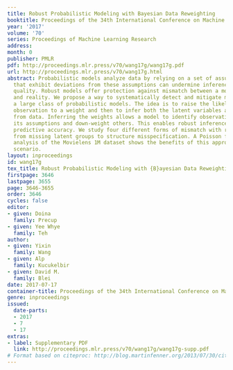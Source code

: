 ```yaml
---
title: Robust Probabilistic Modeling with Bayesian Data Reweighting
booktitle: Proceedings of the 34th International Conference on Machine Learning
year: '2017'
volume: '70'
series: Proceedings of Machine Learning Research
address: 
month: 0
publisher: PMLR
pdf: http://proceedings.mlr.press/v70/wang17g/wang17g.pdf
url: http://proceedings.mlr.press/v70/wang17g.html
abstract: Probabilistic models analyze data by relying on a set of assumptions. Data
  that exhibit deviations from these assumptions can undermine inference and prediction
  quality. Robust models offer protection against mismatch between a model’s assumptions
  and reality. We propose a way to systematically detect and mitigate mismatch of
  a large class of probabilistic models. The idea is to raise the likelihood of each
  observation to a weight and then to infer both the latent variables and the weights
  from data. Inferring the weights allows a model to identify observations that match
  its assumptions and down-weight others. This enables robust inference and improves
  predictive accuracy. We study four different forms of mismatch with reality, ranging
  from missing latent groups to structure misspecification. A Poisson factorization
  analysis of the Movielens 1M dataset shows the benefits of this approach in a practical
  scenario.
layout: inproceedings
id: wang17g
tex_title: Robust Probabilistic Modeling with {B}ayesian Data Reweighting
firstpage: 3646
lastpage: 3655
page: 3646-3655
order: 3646
cycles: false
editor:
- given: Doina
  family: Precup
- given: Yee Whye
  family: Teh
author:
- given: Yixin
  family: Wang
- given: Alp
  family: Kucukelbir
- given: David M.
  family: Blei
date: 2017-07-17
container-title: Proceedings of the 34th International Conference on Machine Learning
genre: inproceedings
issued:
  date-parts:
  - 2017
  - 7
  - 17
extras:
- label: Supplementary PDF
  link: http://proceedings.mlr.press/v70/wang17g/wang17g-supp.pdf
# Format based on citeproc: http://blog.martinfenner.org/2013/07/30/citeproc-yaml-for-bibliographies/
---
```

